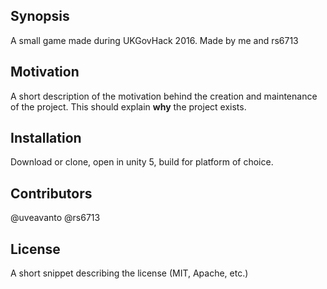 ## Synopsis

A small game made during UKGovHack 2016.
Made by me and rs6713

## Motivation

A short description of the motivation behind the creation and maintenance of the project. This should explain **why** the project exists.

## Installation

Download or clone, open in unity 5, build for platform of choice.



## Contributors

@uveavanto
@rs6713

## License

A short snippet describing the license (MIT, Apache, etc.)
